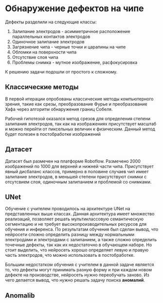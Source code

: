# Обнаружение дефектов на чипе
Дефекты разделили на следующие классы:
1. Залипание электродов - асимметричное расположение параллельных контактов электродов
2. Одиночное залипание электродов
3. Загрязнение чипа - черные точки и царапины на чипе
4. Обломки на поверхности чипа
5. Отсутствие слоя чипа
6. Проблемы снимка - мутное изображение, расфокусировка


К решению задачи подошли от простого к сложному. 
## Классические методы
В первой итерации опробованы классические методы компьютерного зрения, такие как срезы, преобразование Фурье и преобразование Хафа через алгоритм обнаружения границ Собеля. 

Рабочей гипотезой оказался метод срезов для определения степени залипания электродов, так как на изображениях присутствует масштаб и можно перейти от пиксельных величин к физическим. Данный метод будет полезен в постобработке изображений

## Датасет
Датасет был размечен на платформе Roboflow. Размечено 2000 изображений по 1000 для верхней и нижней части чипа. Присутствует явный дисбаланс классов, примерно в половине случаев чип имеет залипание электродов, в меньшей степени присутствуют снимки с отсутсвием слоя,  одиночным залипанием и проблемой со снимками. 

## UNet
Обучение с учителем проводилось на архитектуре UNet на представленных выше классах. Данная архитектура имеет множество реализаций, позволяет решать мультиклассовую семантическую сегментацию и не требует высокопроизводительных ресурсов для обучения и инференса. 
По результатам обучения был сделан вывод, что нейросети сложно определить разницу между нормальными электродами и электродами с залипанием, а также сложно определить точечные дефекты, так как их недостаточно в обучающем наборе. Но стоит выделить, что нейросеть хорошо определяет левую и правую часть электродов, что можно использовать в постобработке. 

Большим недостатком обучения с учителем в данной задаче является то, что дефекты могут принимать разную форму и при каждом новом дефекте на производстве, нейросеть нужно переобучать заново. Из чего делается вывод, что нужно решать задачу поиска **аномалий**.

## Anomalib




